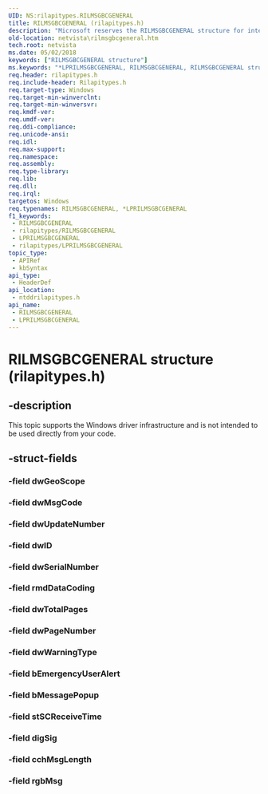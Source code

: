 ```yaml
---
UID: NS:rilapitypes.RILMSGBCGENERAL
title: RILMSGBCGENERAL (rilapitypes.h)
description: "Microsoft reserves the RILMSGBCGENERAL structure for internal use only. Don't use this structure in your code."
old-location: netvista\rilmsgbcgeneral.htm
tech.root: netvista
ms.date: 05/02/2018
keywords: ["RILMSGBCGENERAL structure"]
ms.keywords: "*LPRILMSGBCGENERAL, RILMSGBCGENERAL, RILMSGBCGENERAL structure [Network Drivers Starting with Windows Vista], netvista.rilmsgbcgeneral, ntddrilapitypes/RILMSGBCGENERAL"
req.header: rilapitypes.h
req.include-header: Rilapitypes.h
req.target-type: Windows
req.target-min-winverclnt: 
req.target-min-winversvr: 
req.kmdf-ver: 
req.umdf-ver: 
req.ddi-compliance: 
req.unicode-ansi: 
req.idl: 
req.max-support: 
req.namespace: 
req.assembly: 
req.type-library: 
req.lib: 
req.dll: 
req.irql: 
targetos: Windows
req.typenames: RILMSGBCGENERAL, *LPRILMSGBCGENERAL
f1_keywords:
 - RILMSGBCGENERAL
 - rilapitypes/RILMSGBCGENERAL
 - LPRILMSGBCGENERAL
 - rilapitypes/LPRILMSGBCGENERAL
topic_type:
 - APIRef
 - kbSyntax
api_type:
 - HeaderDef
api_location:
 - ntddrilapitypes.h
api_name:
 - RILMSGBCGENERAL
 - LPRILMSGBCGENERAL
---
```


# RILMSGBCGENERAL structure (rilapitypes.h)


## -description

This topic supports the Windows driver infrastructure and is not intended to be used directly from your code.

## -struct-fields

### -field dwGeoScope

### -field dwMsgCode

### -field dwUpdateNumber

### -field dwID

### -field dwSerialNumber

### -field rmdDataCoding

### -field dwTotalPages

### -field dwPageNumber

### -field dwWarningType

### -field bEmergencyUserAlert

### -field bMessagePopup

### -field stSCReceiveTime

### -field digSig

### -field cchMsgLength

### -field rgbMsg

